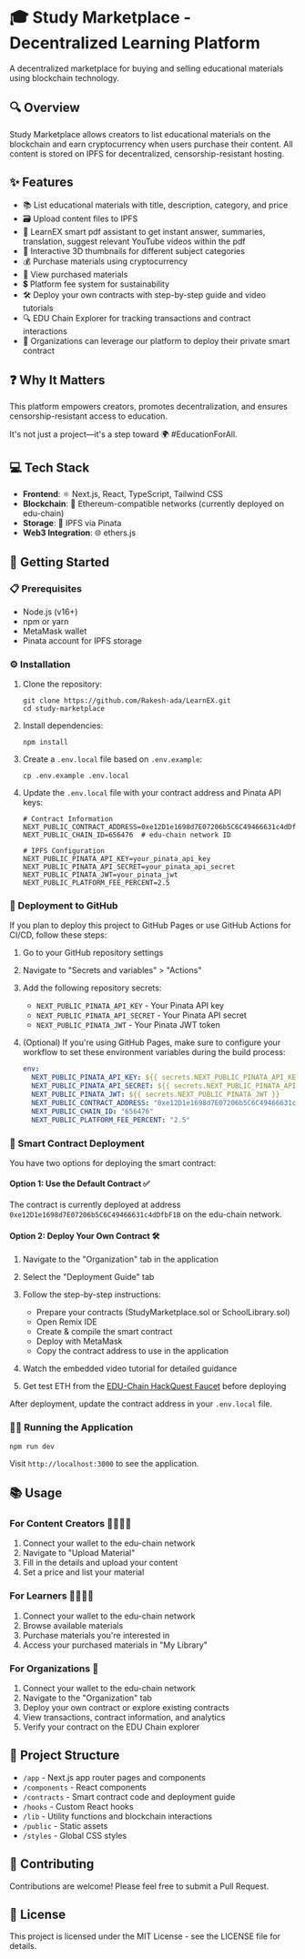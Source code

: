 # 🎓 Study Marketplace - Decentralized Learning Platform

A decentralized marketplace for buying and selling educational materials using blockchain technology.

## 🔍 Overview

Study Marketplace allows creators to list educational materials on the blockchain and earn cryptocurrency when users purchase their content. All content is stored on IPFS for decentralized, censorship-resistant hosting.

## ✨ Features

- 📚 List educational materials with title, description, category, and price
- 🗃️ Upload content files to IPFS
- 🤖 LearnEX smart pdf assistant to get instant answer, summaries, translation, suggest relevant YouTube videos within the pdf
- 🔄 Interactive 3D thumbnails for different subject categories
- 💰 Purchase materials using cryptocurrency
- 📖 View purchased materials
- 💲 Platform fee system for sustainability
- 🛠️ Deploy your own contracts with step-by-step guide and video tutorials
- 🔍 EDU Chain Explorer for tracking transactions and contract interactions
- 🏢 Organizations can leverage our platform to deploy their private smart contract

## ❓ Why It Matters

This platform empowers creators, promotes decentralization, and ensures censorship-resistant access to education.

It's not just a project—it's a step toward 🌍 #EducationForAll.

## 💻 Tech Stack

- **Frontend**: ⚛️ Next.js, React, TypeScript, Tailwind CSS
- **Blockchain**: 🔗 Ethereum-compatible networks (currently deployed on edu-chain)
- **Storage**: 📂 IPFS via Pinata
- **Web3 Integration**: 🌐 ethers.js

## 🚀 Getting Started

### 📋 Prerequisites

- Node.js (v16+)
- npm or yarn
- MetaMask wallet
- Pinata account for IPFS storage

### ⚙️ Installation

1. Clone the repository:

   ```
   git clone https://github.com/Rakesh-ada/LearnEX.git
   cd study-marketplace
   ```

2. Install dependencies:

   ```
   npm install
   ```

3. Create a `.env.local` file based on `.env.example`:

   ```
   cp .env.example .env.local
   ```

4. Update the `.env.local` file with your contract address and Pinata API keys:

   ```
   # Contract Information
   NEXT_PUBLIC_CONTRACT_ADDRESS=0xe12D1e1698d7E07206b5C6C49466631c4dDfbF1B
   NEXT_PUBLIC_CHAIN_ID=656476  # edu-chain network ID

   # IPFS Configuration
   NEXT_PUBLIC_PINATA_API_KEY=your_pinata_api_key
   NEXT_PUBLIC_PINATA_API_SECRET=your_pinata_api_secret
   NEXT_PUBLIC_PINATA_JWT=your_pinata_jwt
   NEXT_PUBLIC_PLATFORM_FEE_PERCENT=2.5
   ```

### 🔄 Deployment to GitHub

If you plan to deploy this project to GitHub Pages or use GitHub Actions for CI/CD, follow these steps:

1. Go to your GitHub repository settings

2. Navigate to "Secrets and variables" > "Actions"

3. Add the following repository secrets:

   * `NEXT_PUBLIC_PINATA_API_KEY` - Your Pinata API key
   * `NEXT_PUBLIC_PINATA_API_SECRET` - Your Pinata API secret
   * `NEXT_PUBLIC_PINATA_JWT` - Your Pinata JWT token

4. (Optional) If you're using GitHub Pages, make sure to configure your workflow to set these environment variables during the build process:

   ```yaml
   env:
     NEXT_PUBLIC_PINATA_API_KEY: ${{ secrets.NEXT_PUBLIC_PINATA_API_KEY }}
     NEXT_PUBLIC_PINATA_API_SECRET: ${{ secrets.NEXT_PUBLIC_PINATA_API_SECRET }}
     NEXT_PUBLIC_PINATA_JWT: ${{ secrets.NEXT_PUBLIC_PINATA_JWT }}
     NEXT_PUBLIC_CONTRACT_ADDRESS: "0xe12D1e1698d7E07206b5C6C49466631c4dDfbF1B"
     NEXT_PUBLIC_CHAIN_ID: "656476"
     NEXT_PUBLIC_PLATFORM_FEE_PERCENT: "2.5"
   ```

### 📝 Smart Contract Deployment

You have two options for deploying the smart contract:

#### Option 1: Use the Default Contract ✅

The contract is currently deployed at address `0xe12D1e1698d7E07206b5C6C49466631c4dDfbF1B` on the edu-chain network.

#### Option 2: Deploy Your Own Contract 🛠️

1. Navigate to the "Organization" tab in the application
2. Select the "Deployment Guide" tab
3. Follow the step-by-step instructions:

   * Prepare your contracts (StudyMarketplace.sol or SchoolLibrary.sol)
   * Open Remix IDE
   * Create & compile the smart contract
   * Deploy with MetaMask
   * Copy the contract address to use in the application
4. Watch the embedded video tutorial for detailed guidance
5. Get test ETH from the [EDU-Chain HackQuest Faucet](https://www.hackquest.io/faucets/656476) before deploying

After deployment, update the contract address in your `.env.local` file.

### 🏃‍♂️ Running the Application

```
npm run dev
```

Visit `http://localhost:3000` to see the application.

## 📚 Usage

### For Content Creators 👨‍🏫👩‍🏫

1. Connect your wallet to the edu-chain network
2. Navigate to "Upload Material"
3. Fill in the details and upload your content
4. Set a price and list your material

### For Learners 👨‍🎓👩‍🎓

1. Connect your wallet to the edu-chain network
2. Browse available materials
3. Purchase materials you're interested in
4. Access your purchased materials in "My Library"

### For Organizations 🏢

1. Connect your wallet to the edu-chain network
2. Navigate to the "Organization" tab
3. Deploy your own contract or explore existing contracts
4. View transactions, contract information, and analytics
5. Verify your contract on the EDU Chain explorer

## 📁 Project Structure

* `/app` - Next.js app router pages and components
* `/components` - React components
* `/contracts` - Smart contract code and deployment guide
* `/hooks` - Custom React hooks
* `/lib` - Utility functions and blockchain interactions
* `/public` - Static assets
* `/styles` - Global CSS styles

## 🤝 Contributing

Contributions are welcome! Please feel free to submit a Pull Request.

## 📜 License

This project is licensed under the MIT License - see the LICENSE file for details.